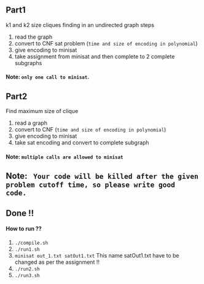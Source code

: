 ## Part1
k1 and k2 size cliques finding in an undirected graph
steps 

1. read the graph
2. convert to CNF sat problem (`time and size of encoding in polynomial`)
3. give encoding to minisat 
4. take assignment from minisat and then complete to 2 complete subgraphs
#### Note: `only one call to minisat`.




## Part2


Find maximum size of clique

1. read a graph
2. convert to CNF (`time and size of encoding in polynomial`)
3. give encoding to minisat 
4. take sat encoding and convert to complete subgraph

#### Note: `multiple calls are allowed to minisat`



## Note: ` Your code will be killed after the given problem cutoff time, so please write good code.`



## Done !!
#### How to run ??
1. `./compile.sh`
2. `./run1.sh`
3. `minisat out_1.txt satOut1.txt` This name satOut1.txt have to be changed as per the assignment !!
4. `./run2.sh`
5. `./run3.sh`